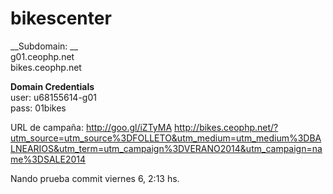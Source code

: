 bikescenter
===========

__Subdomain: __  
g01.ceophp.net  
bikes.ceophp.net

__Domain Credentials__  
user: u68155614-g01  
pass: 01bikes  

URL de campaña:
http://goo.gl/iZTyMA
http://bikes.ceophp.net/?utm_source=utm_source%3DFOLLETO&utm_medium=utm_medium%3DBALNEARIOS&utm_term=utm_campaign%3DVERANO2014&utm_campaign=name%3DSALE2014	

Nando prueba commit viernes 6, 2:13 hs.